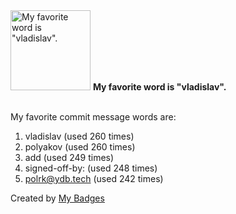 <img src="https://my-badges.github.io/my-badges/favorite-word.png" alt="My favorite word is &quot;vladislav&quot;." title="My favorite word is &quot;vladislav&quot;." width="128">
<strong>My favorite word is &quot;vladislav&quot;.</strong>
<br><br>

My favorite commit message words are:

1. vladislav (used 260 times)
2. polyakov (used 260 times)
3. add (used 249 times)
4. signed-off-by: (used 248 times)
5. <polrk@ydb.tech> (used 242 times)


Created by <a href="https://github.com/my-badges/my-badges">My Badges</a>